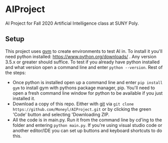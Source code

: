 # AIProject
AI Project for Fall 2020 Artificial Intelligence class at SUNY Poly.

## Setup
This project uses [gym](https://github.com/openai/gym) to create environments to test AI in. To install it you'll need python installed: https://www.python.org/downloads/ . Any version 3.5.x or greater should suffice. To test if you already have python installed and what version open a command line and enter `python --version`. Rest of the steps:
- Once python is installed open up a command line and enter `pip install gym` to install gym with pythons package manager, pip. You'll need to open a fresh command line window for python to be available if you just installed it. 
- Download a copy of this repo. Either with [git](https://git-scm.com/) via `git clone https://github.com/Moneyl/AIProject.git` or by clicking the green 'Code' button and selecting 'Downloading ZIP.
- All the code is in main.py. Run it from the command line by cd'ing to the folder and entering `python main.py`. If you're using visual studio code or another editor/IDE you can set up buttons and keyboard shortcuts to do this.
